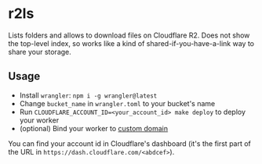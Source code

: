 # r2ls

Lists folders and allows to download files on Cloudflare R2. Does not show the
top-level index, so works like a kind of shared-if-you-have-a-link way to share
your storage.

## Usage

- Install `wrangler`: `npm i -g wrangler@latest`
- Change `bucket_name` in `wrangler.toml` to your bucket's name
- Run `CLOUDFLARE_ACCOUNT_ID=<your_account_id> make deploy` to deploy your worker
- (optional) Bind your worker to [custom domain](https://developers.cloudflare.com/workers/configuration/routing/custom-domains/)

You can find your account id in Cloudflare's dashboard (it's the first part of
the URL in `https://dash.cloudflare.com/<abdcef>`).
